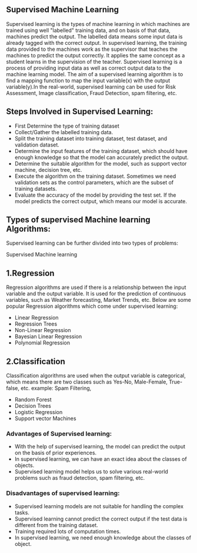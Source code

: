 ## Supervised Machine Learning
Supervised learning is the types of machine learning in which machines are trained using well "labelled" training data, and on basis of that data, machines predict the output. The labelled data means some input data is already tagged with the correct output. In supervised learning, the training data provided to the machines work as the supervisor that teaches the machines to predict the output correctly. It applies the same concept as a student learns in the supervision of the teacher. Supervised learning is a process of providing input data as well as correct output data to the machine learning model. The aim of a supervised learning algorithm is to find a mapping function to map the input variable(x) with the output variable(y).In the real-world, supervised learning can be used for Risk Assessment, Image classification, Fraud Detection, spam filtering, etc.

Steps Involved in Supervised Learning:
--------------------------------
- First Determine the type of training dataset
- Collect/Gather the labelled training data.
- Split the training dataset into training dataset, test dataset, and validation dataset.
- Determine the input features of the training dataset, which should have enough knowledge so that the model can accurately predict the output.
- Determine the suitable algorithm for the model, such as support vector machine, decision tree, etc.
- Execute the algorithm on the training dataset. Sometimes we need validation sets as the control parameters, which are the subset of training datasets.
- Evaluate the accuracy of the model by providing the test set. If the model predicts the correct output, which means our model is accurate.

Types of supervised Machine learning Algorithms:
-----------------------------
Supervised learning can be further divided into two types of problems:

Supervised Machine learning

1.Regression
------------------------------
Regression algorithms are used if there is a relationship between the input variable and the output variable. It is used for the prediction of continuous variables, such as Weather forecasting, Market Trends, etc. Below are some popular Regression algorithms which come under supervised learning:

- Linear Regression
- Regression Trees
- Non-Linear Regression
- Bayesian Linear Regression
- Polynomial Regression

2.Classification
-----------------------------
Classification algorithms are used when the output variable is categorical, which means there are two classes such as Yes-No, Male-Female, True-false, etc. example: Spam Filtering,

- Random Forest
- Decision Trees
- Logistic Regression
- Support vector Machines

### Advantages of Supervised learning:
- With the help of supervised learning, the model can predict the output on the basis of prior experiences.
- In supervised learning, we can have an exact idea about the classes of objects.
- Supervised learning model helps us to solve various real-world problems such as fraud detection, spam filtering, etc.

### Disadvantages of supervised learning:
- Supervised learning models are not suitable for handling the complex tasks.
- Supervised learning cannot predict the correct output if the test data is different from the training dataset.
- Training required lots of computation times.
- In supervised learning, we need enough knowledge about the classes of object.